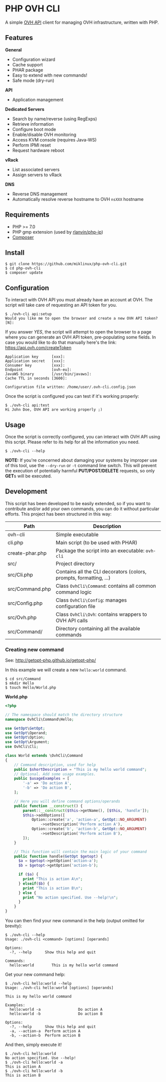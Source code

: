 # PHP OVH CLI

A simple [OVH API](https://api.ovh.com/console/) client for managing OVH infrastructure, written with PHP.

## Features
**General**
- Configuration wizard
- Cache support
- PHAR package
- Easy to extend with new commands!
- Safe mode (dry-run)

**API**
- Application management

**Dedicated Servers**
- Search by name/reverse (using RegExps)
- Retrieve information
- Configure boot mode
- Enable/disable OVH monitoring
- Access KVM console (requires Java-WS)
- Perform IPMI reset
- Request hardware reboot

**vRack**
- List associated servers
- Assign servers to vRack

**DNS**
- Reverse DNS management
- Automatically resolve reverse hostname to OVH `nsXXX` hostname


## Requirements

* PHP >= 7.0
* PHP gmp extension (used by [rlanvin/php-ip](https://github.com/rlanvin/php-ip))
* [Composer](https://getcomposer.org)

## Install

```text
$ git clone https://github.com/miklinux/php-ovh-cli.git
$ cd php-ovh-cli
$ composer update
```

## Configuration
To interact with OVH API you must already have an account at OVH.
The script will take care of requesting an API token for you.

```text
$ ./ovh-cli api:setup
Would you like me to open the browser and create a new OVH API token? [N]:
```
If you answer *YES*, the script will attempt to open the browser to a page where you can generate an OVH API token, pre-populating some fields.
In case you would like to do that manually here's the link: https://api.ovh.com/createToken

```text
Application key      [xxx]:
Application secret   [xxx]:
Consumer key         [xxx]:
Endpoint             [ovh-eu]:
JavaWS binary        [/usr/bin/javaws]:
Cache TTL in seconds [3600]:

Configuration file written: /home/user/.ovh-cli.config.json
```

Once the script is configured you can test if it's working properly:
```text
$ ./ovh-cli api:test
Hi John Doe, OVH API are working properly ;)
```

## Usage
Once the script is correctly configured, you can interact with OVH API using this script.
Please refer to its help for all the information you need.

```text
$ ./ovh-cli --help
```

**NOTE:** If you're concerned about damaging your systems by improper use of this tool, use the `--dry-run` or `-t` command line switch.
This will prevent the execution of potentially harmful **PUT/POST/DELETE** requests, so only **GET**s will be executed.

## Development
This script has been developed to be easily extended, so if you want to contribute and/or add your own commands,
you can do it without particular efforts. This project has been structured in this way:

| Path            | Description                                                          |
|-----------------|----------------------------------------------------------------------|
| ovh-cli         | Simple executable                                                    |
| cli.php         | Main script (to be used with PHAR)                                   |
| create-phar.php | Package the script into an executable: `ovh-cli`                     |
| src/            | Project directory                                                    |
| src/Cli.php     | Contains all the CLI decorators (colors, prompts, formatting, ...)   |
| src/Command.php | Class `OvhCli\Command`: contains all common command logic            |
| src/Config.php  | Class `OvhCli\Config`: manages configuration file                    |
| src/Ovh.php     | Class `OvhCli\Ovh`: contains wrappers to OVH API calls               |
| src/Command/    | Directory containing all the available commands                      |

### Creating new command
See: http://getopt-php.github.io/getopt-php/

In this example we will create a new `hello:world` command.
```
$ cd src/Command
$ mkdir Hello
$ touch Hello/World.php
```

**World.php**
```php
<?php

// The namespace should match the directory structure
namespace OvhCli\Command\Hello;

use GetOpt\GetOpt;
use GetOpt\Operand;
use GetOpt\Option;
use GetOpt\Argument;
use OvhCli\Cli;

class World extends \OvhCli\Command
{
    // Command description, used for help
    public $shortDescription = "This is my hello world command";
    // Optional. Add some usage examples.
    public $usageExamples = [
        '-a' => 'Do action A',
        '-b' => 'Do action B',
    ];

    // Here you will define command options/operands
    public function __construct() {
        parent::__construct($this->getName(), [$this, 'handle']);
        $this->addOptions([
            Option::create('a', 'action-a', GetOpt::NO_ARGUMENT)
                ->setDescription('Perform action A'),
            Option::create('b', 'action-b', GetOpt::NO_ARGUMENT)
                ->setDescription('Perform action B'),
        ]);
    }

    // This function will contain the main logic of your command
    public function handle(GetOpt $getopt) {
      $a = $getopt->getOption('action-a');
      $b = $getopt->getOption('action-b');

      if ($a) {
        print "This is action A\n";
      } elseif($b) {
        print "This is action B\n";
      } else {
        print "No action specified. Use --help!\n";
      }
    }
}
```

You can then find your new command in the help (output omitted for brevity):
```
$ ./ovh-cli --help
Usage: ./ovh-cli <command> [options] [operands]

Options:
  -?, --help      Show this help and quit

Commands:
  hello:world        This is my hello world command
```

Get your new command help:
```
$ ./ovh-cli hello:world --help
Usage: ./ovh-cli hello:world [options] [operands]

This is my hello world command

Examples:
  hello:world -a                 Do action A
  hello:world -b                 Do action B

Options:
  -?, --help      Show this help and quit
  -a, --action-a  Perform action A
  -b, --action-b  Perform action B
```

And then, simply execute it!
```text
$ ./ovh-cli hello:world
No action specified. Use --help!
$ ./ovh-cli hello:world -a
This is action A
$ ./ovh-cli hello:world -b
This is action B
```
